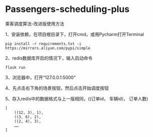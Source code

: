 # Passengers-scheduling-plus
乘客调度算法-改进版使用方法

1、安装依赖，在项目根目录下，打开cmd，或用Pycharm打开Terminal

```
pip install -r requirements.txt -i https://mirrors.aliyun.com/pypi/simple
```

2、redis数据库开启的情况下，输入启动命令

```
flask run
```

3、浏览器中，打开“127.0.0.1:5000”

4、先点击右下角的场景按钮，然后点击开始调度按钮

5、存入redis中的数据格式与上一版相同，((订单id， 车辆id)， 订单人数)

```
[
	((12, 3), 1), 
	((3, 6), 2), 
	((2, 4), 3), 
	……
]
```

